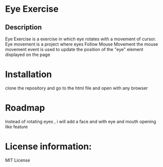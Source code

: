 # Eye Exercise

## Description
Eye Exercise is a exercise in which eye rotates with a movement of cursor. Eye movement is a project where eyes Follow Mouse Movement
the mouse movement event is used to update the position of the "eye" element displayed on the page

# Installation
clone the repository and go to the html file and open with any browser 

# Roadmap
Instead of rotating  eyes , i will add a face and with eye and mouth opening like feature

# License information:
MIT License

